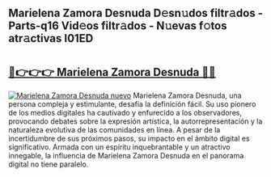 ## Marielena Zamora Desnuda D𝚎sn𝚞dos filtr𝚊dos - Parts-q16 Vid𝚎os filtr𝚊dos - N𝚞evas f𝚘tos atr𝚊ctivas I01ED

# <h2><a href="http://mb5pz4.tromn.icu/?c=Marielena+Zamora+Desnuda">🔗👉👉👉 Marielena Zamora Desnuda 🔗🔗</a></h2>

[![Marielena Zamora Desnuda nuevo](https://i.imgur.com/pEAQMta.gif)](http://mb5pz4.tromn.icu/?c=Marielena+Zamora+Desnuda)
Marielena Zamora Desnuda, una persona compleja y estimulante, desafía la definición fácil. Su uso pionero de los medios digitales ha cautivado y enfurecido a los observadores, provocando debates sobre la expresión artística, la autorrepresentación y la naturaleza evolutiva de las comunidades en línea. A pesar de la incertidumbre de sus próximos pasos, su impacto en el ámbito digital es significativo. Armada con un espíritu inquebrantable y un atractivo innegable, la influencia de Marielena Zamora Desnuda en el panorama digital no tiene paralelo.
